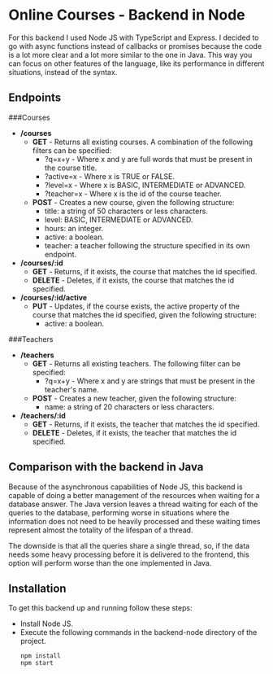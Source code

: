 # Online Courses - Backend in Node

For this backend I used Node JS with TypeScript and Express. I decided to go with async functions instead of callbacks or promises because the code is a lot more clear and a lot more similar to the one in Java. This way you can focus on other features of the language, like its performance in different situations, instead of the syntax.

## Endpoints

###Courses

- **/courses**
  - **GET** - Returns all existing courses. A combination of the following filters can be specified:
    - ?q=x+y - Where x and y are full words that must be present in the course title.
    - ?active=x - Where x is TRUE or FALSE.
    - ?level=x - Where x is BASIC, INTERMEDIATE or ADVANCED.
    - ?teacher=x - Where x is the id of the course teacher.
  - **POST** - Creates a new course, given the following structure:
    - title: a string of 50 characters or less characters.
    - level: BASIC, INTERMEDIATE or ADVANCED.
    - hours: an integer.
    - active: a boolean.
    - teacher: a teacher following the structure specified in its own endpoint.
- **/courses/:id**
  - **GET** - Returns, if it exists, the course that matches the id specified.
  - **DELETE** - Deletes, if it exists, the course that matches the id specified.
- **/courses/:id/active**
  - **PUT** - Updates, if the course exists, the active property of the course that matches the id specified, given the following structure:
    - active: a boolean.

###Teachers

- **/teachers**
  - **GET** - Returns all existing teachers. The following filter can be specified:
    - ?q=x+y - Where x and y are strings that must be present in the teacher's name.
  - **POST** - Creates a new teacher, given the following structure:
    - name: a string of 20 characters or less characters.
- **/teachers/:id**
  - **GET** - Returns, if it exists, the teacher that matches the id specified.
  - **DELETE** - Deletes, if it exists, the teacher that matches the id specified.

## Comparison with the backend in Java

Because of the asynchronous capabilities of Node JS, this backend is capable of doing a better management of the resources when waiting for a database answer. The Java version leaves a thread waiting for each of the queries to the database, performing worse in situations where the information does not need to be heavily processed and these waiting times represent almost the totality of the lifespan of a thread.

The downside is that all the queries share a single thread, so, if the data needs some heavy processing before it is delivered to the frontend, this option will perform worse than the one implemented in Java.

## Installation

To get this backend up and running follow these steps:

- Install Node JS.
- Execute the following commands in the backend-node directory of the project.
  ```
  npm install
  npm start
  ```